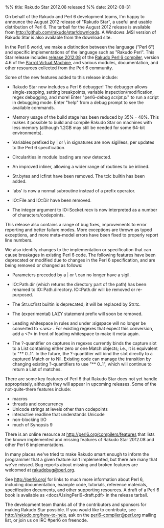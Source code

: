 %% title: Rakudo Star 2012.08 released
%% date: 2012-08-31

On behalf of the Rakudo and Perl 6 development teams, I'm happy to announce the August 2012 release of "Rakudo Star", a useful and usable distribution of Perl 6.  The tarball for the August 2012 release is available from <a href="http://github.com/rakudo/star/downloads">http://github.com/rakudo/star/downloads</a>. A Windows .MSI version of Rakudo Star is also available from the download site.

In the Perl 6 world, we make a distinction between the language ("Perl 6") and specific implementations of the language such as "Rakudo Perl".  This Star release includes <a href="https://github.com/rakudo/rakudo/blob/nom/docs/announce/2012.08">release 2012.08</a> of the <a href="http://github.com/rakudo/rakudo">Rakudo Perl 6 compiler</a>, version 4.6 of the <a href="http://parrot.org/">Parrot Virtual Machine</a>, and various modules, documentation, and other resources collected from the Perl 6 community.

Some of the new features added to this release include:

* Rakudo Star now includes a Perl 6 debugger!  The debugger allows  single-stepping, setting breakpoints, variable inspection/modification,   regex debugging, and more!  Enter "perl6-debug <em>script.pl</em>" to run   a script in debugging mode.  Enter "help" from a debug prompt to  see the available commands.

* Memory usage of the build stage has been reduced by 35% - 40%.  This   makes it possible to build and compile Rakudo Star on machines with  less memory (although 1.2GB may still be needed for some 64-bit  environments).

* Variables prefixed by | or \ in signatures are now sigilless, per updates  to the Perl 6 specification.

* Circularities in module loading are now detected.

* An improved inliner, allowing a wider range of routines to be inlined.

* Str.bytes and lcfirst have been removed.  The tclc builtin  has been added.

* 'abs' is now a normal subroutine instead of a prefix operator.

* IO::File and IO::Dir have been removed.

* The integer argument to IO::Socket.recv is now interpreted as   a number of characters/codepoints.

This release also contains a range of bug fixes, improvements to error reporting and better failure modes. More exceptions are thrown as typed exceptions, and more meta-model errors have been fixed to properly report line numbers.

We also identify changes to the implementation or specification that can cause breakages in existing Perl 6 code.  The following features have been deprecated or modified
due to changes in the Perl 6 specification, and are being removed or changed as follows:

* Parameters preceded by a | or \ can no longer have a sigil.

* IO::Path.dir (which returns the directory part of the path) has been renamed to IO::Path.directory.  IO::Path.dir will be removed or re-purposed.

* The Str.ucfirst builtin is deprecated; it will be replaced by Str.tc.

* The (experimental) LAZY statement prefix will soon be removed.

* Leading whitespace in rules and under :sigspace will no longer be converted to &lt;.ws&gt; .  For existing regexes that expect this conversion, add a <?> in front of leading whitespace to make it meta again.

* The ?-quantifier on captures in regexes currently binds the capture slot to a List containing either zero or one Match objects; i.e., it is equivalent to "** 0..1".  In the future, the ?-quantifier will   bind the slot directly to a captured Match or to Nil.  Existing code can manage the transition by changing existing ?-quantifiers to use "** 0..1", which will continue to return a List of matches.

There are some key features of Perl 6 that Rakudo Star does not yet handle appropriately, although they will appear in upcoming releases.  Some of the not-quite-there features include:

  * macros
  * threads and concurrency
  * Unicode strings at levels other than codepoints
  * interactive readline that understands Unicode
  * non-blocking I/O
  * much of Synopsis 9

There is an online resource at <a href="http://perl6.org/compilers/features">http://perl6.org/compilers/features</a> that lists the known implemented and missing features of Rakudo Star 2012.08 and other Perl 6 implementations.

In many places we've tried to make Rakudo smart enough to inform the programmer that a given feature isn't implemented, but there are many that we've missed.  Bug reports about missing and broken features are welcomed at <a href="mailto:rakudobug@perl.org">rakudobug@perl.org</a>.

See <a href="http://perl6.org/">http://perl6.org/</a> for links to much more information about Perl 6, including documentation, example code, tutorials, reference materials, specification documents, and other supporting resources. A draft of a Perl 6 book is available as <docs/UsingPerl6-draft.pdf> in the release tarball.

The development team thanks all of the contributors and sponsors for making Rakudo Star possible.  If you would like to contribute, see <a href="http://rakudo.org/how-to-help">http://rakudo.org/how-to-help</a>, ask on the perl6-compiler@perl.org mailing list, or join us on IRC #perl6 on freenode.



